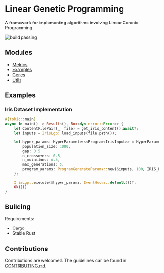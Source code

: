 # Linear Genetic Programming

A framework for implementing algorithms involving Linear Genetic Programming.

![build passing](https://github.com/urmzd/linear-genetic-programming/actions/workflows/develop.yml/badge.svg)

## Modules

-   [Metrics](src/metrics)
-   [Examples](src/examples)
-   [Genes](src/genes)
-   [Utils](src/utils)

## Examples

### Iris Dataset Implementation

```rust
#[tokio::main]
async fn main() -> Result<(), Box<dyn error::Error>> {
    let ContentFilePair(_, file) = get_iris_content().await?;
    let inputs = IrisLgp::load_inputs(file.path());

    let hyper_params: HyperParameters<Program<IrisInput>> = HyperParameters {
        population_size: 1000,
        gap: 0.5,
        n_crossovers: 0.5,
        n_mutations: 0.5,
        max_generations: 5,
        program_params: ProgramGenerateParams::new(&inputs, 100, IRIS_EXECUTABLES, None),
    };

    IrisLgp::execute(&hyper_params, EventHooks::default())?;
    Ok(())
}
```

## Building

Requirements:

-   Cargo
-   Stable Rust

## Contributions

Contributions are welcomed. The guidelines can be found in [CONTRIBUTING.md](./CONTRIBUTING.md).

